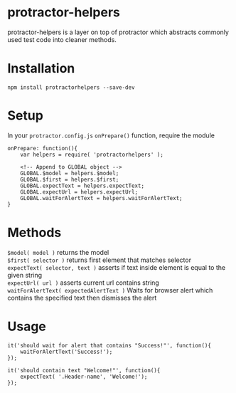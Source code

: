 # protractor-helpers
protractor-helpers is a layer on top of protractor which abstracts commonly used test code into cleaner methods.

# Installation
`npm install protractorhelpers --save-dev`

# Setup
In your `protractor.config.js` `onPrepare()` function, require the module

	onPrepare: function(){
		var helpers = require( 'protractorhelpers' );

		<!-- Append to GLOBAL object -->
		GLOBAL.$model = helpers.$model;
		GLOBAL.$first = helpers.$first;
		GLOBAL.expectText = helpers.expectText;
		GLOBAL.expectUrl = helpers.expectUrl;
		GLOBAL.waitForAlertText = helpers.waitForAlertText;
	}

# Methods

`$model( model )` returns the model  
`$first( selector )` returns first element that matches selector  
`expectText( selector, text )` asserts if text inside element is equal to the given string    
`expectUrl( url )` asserts current url contains string  
`waitForAlertText( expectedAlertText )` Waits for browser alert which contains the specified text then dismisses the alert

# Usage
	it('should wait for alert that contains "Success!"', function(){
		waitForAlertText('Success!');
	});

	it('should contain text "Welcome!"', function(){
		expectText( '.Header-name', 'Welcome!');
	});